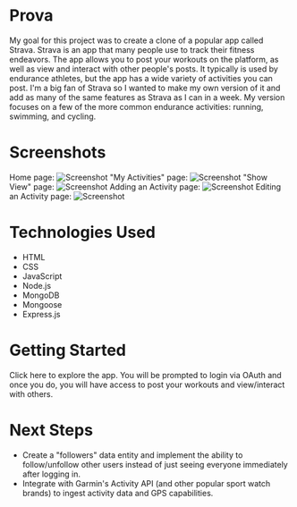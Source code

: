 # Prova

My goal for this project was to create a clone of a popular app called Strava. Strava is an app that many people use to track their fitness endeavors. The app allows you to post your workouts on the platform, as well as view and interact with other people's posts. It typically is used by endurance athletes, but the app has a wide variety of activities you can post. I'm a big fan of Strava so I wanted to make my own version of it and add as many of the same features as Strava as I can in a week. My version focuses on a few of the more common endurance activities: running, swimming, and cycling.

# Screenshots
Home page:
![Screenshot](https://i.imgur.com/CanQLcF.png)
"My Activities" page:
![Screenshot](https://i.imgur.com/VzyGNou.png)
"Show View" page:
![Screenshot](https://i.imgur.com/MxlcSYP.png)
Adding an Activity page:
![Screenshot](https://i.imgur.com/VGrsoH8.png)
Editing an Activity page:
![Screenshot](https://i.imgur.com/OW9np4f.png)

# Technologies Used
- HTML
- CSS
- JavaScript
- Node.js
- MongoDB
- Mongoose
- Express.js

# Getting Started
Click here to explore the app. 
You will be prompted to login via OAuth and once you do, you will have access to post your workouts and view/interact with others.

# Next Steps
- Create a "followers" data entity and implement the ability to follow/unfollow other users instead of just seeing everyone immediately after logging in.
- Integrate with Garmin's Activity API (and other popular sport watch brands) to ingest activity data and GPS capabilities.